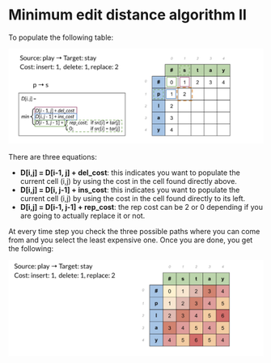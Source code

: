 # Minimum edit distance algorithm II

To populate the following table: 

![](O-f54Zf1QfCn-eGX9aHwBg_44c4b8325c0841cda5db5635ebb50217_Screen-Shot-2021-03-01-at-3.26.04-PM.png)

There are three equations: 

* **D[i,j] = D[i-1, j] + del_cost**: this indicates you want to populate the current cell (i,j) by using the cost in the cell found directly above. 
* **D[i,j] = D[i, j-1] + ins_cost**: this indicates you want to populate the current cell (i,j) by using the cost in the cell found directly to its left. 
* **D[i,j] = D[i-1, j-1] + rep_cost**: the rep cost can be 2 or 0 depending if you are going to actually replace it or not. 

At every time step you check the three possible paths where you can come from and you select the least expensive one. Once you are done, you get the following: 

![](6fFcxaBxQrSxXMWgcZK0QA_02ee3706678a4cb383f5e972bd1879f9_Screen-Shot-2021-03-01-at-3.36.05-PM.png)

